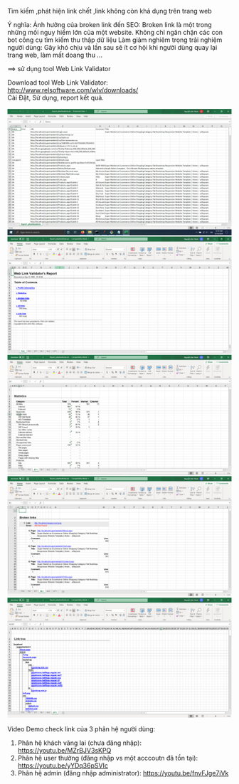  
Tìm kiếm ,phát hiện link chết ,link không còn khả dụng trên trang web

Ý nghĩa: 
Ảnh hưởng của broken link đến SEO: 
	Broken link là một trong những mối nguy hiểm lớn của một website. 
	Không chỉ ngăn chặn các con bot công cụ tìm kiếm thu thập dữ liệu
Làm giảm nghiêm trọng trải nghiệm người dùng: Gây khó chịu và lần sau sẽ ít cơ hội
	khi người dùng quay lại trang web, làm mất doang thu ...
	

==> sử dụng tool Web Link Validator

Download tool Web Link Validator: 
http://www.relsoftware.com/wlv/downloads/
</br>
Cài Đặt, Sử dụng, report kết quả.
</br>
</br>
<img src="./Phân hệ admin/export.png" alt="Export file excel">
</br>
<img src="./Phân hệ admin/report1.png" alt="Report content">
</br>
<img src="./Phân hệ admin/report2.png" alt="Report statistics">
</br>
<img src="./Phân hệ admin/report3.png" alt="Report Broken Link">
</br>
<img src="./Phân hệ admin/report4.png" alt="Report Link Tree">

Video Demo check link của 3 phân hệ người dùng: 
1) Phân hệ khách vãng lai (chưa đăng nhập): https://youtu.be/MZrBJV3sKPQ
2) Phân hệ user thường (đăng nhập vs một acccoutn đã tồn tại): https://youtu.be/yYDq36pSVIc
3) Phân hệ admin (đăng nhập administrator): https://youtu.be/fnvFJge7iVk

